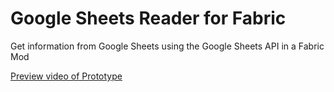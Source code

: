 # Google Sheets Reader for Fabric

Get information from Google Sheets using the Google Sheets API in a Fabric Mod

[Preview video of Prototype](https://youtu.be/8qzCTuBkESw?si=w-cRjdVroOkDfR0C)

